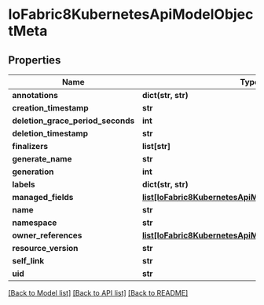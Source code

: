# IoFabric8KubernetesApiModelObjectMeta

## Properties
Name | Type | Description | Notes
------------ | ------------- | ------------- | -------------
**annotations** | **dict(str, str)** |  | [optional] 
**creation_timestamp** | **str** |  | [optional] 
**deletion_grace_period_seconds** | **int** |  | [optional] 
**deletion_timestamp** | **str** |  | [optional] 
**finalizers** | **list[str]** |  | [optional] 
**generate_name** | **str** |  | [optional] 
**generation** | **int** |  | [optional] 
**labels** | **dict(str, str)** |  | [optional] 
**managed_fields** | [**list[IoFabric8KubernetesApiModelManagedFieldsEntry]**](IoFabric8KubernetesApiModelManagedFieldsEntry.md) |  | [optional] 
**name** | **str** |  | [optional] 
**namespace** | **str** |  | [optional] 
**owner_references** | [**list[IoFabric8KubernetesApiModelOwnerReference]**](IoFabric8KubernetesApiModelOwnerReference.md) |  | [optional] 
**resource_version** | **str** |  | [optional] 
**self_link** | **str** |  | [optional] 
**uid** | **str** |  | [optional] 

[[Back to Model list]](../README.md#documentation-for-models) [[Back to API list]](../README.md#documentation-for-api-endpoints) [[Back to README]](../README.md)


